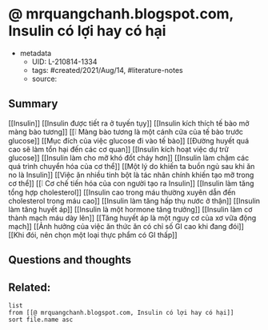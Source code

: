 # @ mrquangchanh.blogspot.com, Insulin có lợi hay có hại


- metadata
	- UID: L-210814-1334
	- tags: #created/2021/Aug/14, #literature-notes 
	- source: 

## Summary
[[Insulin]]
[[Insulin được tiết ra ở tuyến tụy]]
[[Insulin kích thích tế bào mở màng bào tương]]
[[❕ Màng bào tương là một cánh cửa của tế bào trước glucose]]
[[Mục đích của việc glucose đi vào tế bào]]
[[Đường huyết quá cao sẽ làm tổn hại đến các cơ quan]]
[[Insulin kích hoạt việc dự trữ glucose]]
[[Insulin làm cho mỡ khó đốt cháy hơn]]
[[Insulin làm chậm các quá trình chuyển hóa của cơ thể]]
[[Một lý do khiến ta buồn ngủ sau khi ăn no là Insulin]]
[[Việc ăn nhiều tinh bột là tác nhân chính khiến tạo mỡ trong cơ thể]]
[[❕ Cơ chế tiến hóa của con người tạo ra Insulin]]
[[Insulin làm tăng tổng hợp cholesterol]]
[[Insulin cao trong máu thường xuyên dẫn đến cholesterol trong máu cao]]
[[Insulin làm tăng hấp thụ nước ở thận]]
[[Insulin làm tăng huyết áp]]
[[Insulin là một hormone tăng trưởng]]
[[Insulin làm cơ thành mạch máu dày lên]]
[[Tăng huyết áp là một nguy cơ của xơ vữa động mạch]]
[[Ảnh hưởng của việc ăn thức ăn có chỉ số GI cao khi đang đói]]
[[Khi đói, nên chọn một loại thực phẩm có GI thấp]]

## Questions and thoughts


## Related:
```dataview
list
from [[@ mrquangchanh.blogspot.com, Insulin có lợi hay có hại]]
sort file.name asc
```
